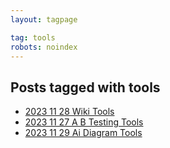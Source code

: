 ```yaml
---
layout: tagpage

tag: tools
robots: noindex
---
```


## Posts tagged with tools
- [2023 11 28 Wiki Tools](/2023-11-28-wiki-tools)
- [2023 11 27 A B Testing Tools](/2023-11-27-a-b-testing-tools)
- [2023 11 29 Ai Diagram Tools](/2023-11-29-ai-diagram-tools)
